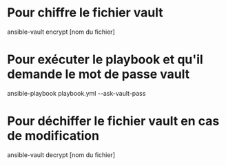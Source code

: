 
# Pour chiffre le fichier vault
ansible-vault encrypt [nom du fichier]

# Pour exécuter le playbook et qu'il demande le mot de passe vault
ansible-playbook playbook.yml --ask-vault-pass

# Pour déchiffer le fichier vault en cas de modification
ansible-vault decrypt [nom du fichier]